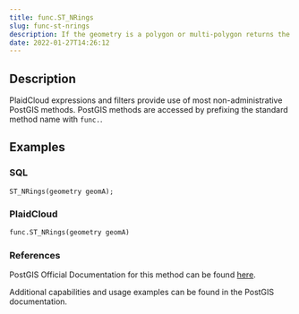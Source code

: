 ```yaml
---
title: func.ST_NRings
slug: func-st-nrings
description: If the geometry is a polygon or multi-polygon returns the number of rings
date: 2022-01-27T14:26:12
---
```



## Description


PlaidCloud expressions and filters provide use of most non-administrative PostGIS methods. PostGIS methods are accessed by prefixing the standard method name with `func.`.



## Examples


### SQL



```
ST_NRings(geometry geomA);
```


### PlaidCloud



```python
func.ST_NRings(geometry geomA)
```


### References


PostGIS Official Documentation for this method can be found [here](https://postgis.net/docs/manual-3.1/ST_NRings.html).



Additional capabilities and usage examples can be found in the PostGIS documentation.

